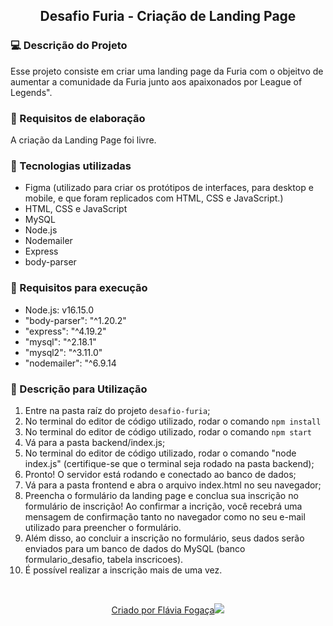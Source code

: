 <h2 align="center"> Desafio Furia - Criação de Landing Page </h2>

### 💻 Descrição do Projeto

Esse projeto consiste em criar uma landing page da Furia com o objeitvo de aumentar a comunidade da Furia junto aos apaixonados por League of Legends".

### 📝 Requisitos de elaboração 

A criação da Landing Page foi livre.

### 🚀 Tecnologias utilizadas 

<ul>
    <li>Figma (utilizado para criar os protótipos de interfaces, para desktop e mobile, e que foram replicados com HTML, CSS e JavaScript.)
    <li>HTML, CSS e JavaScript 
    <li>MySQL
    <li>Node.js 
    <li>Nodemailer
    <li>Express
    <li>body-parser
</ul>

### 📝 Requisitos para execução 

<ul>
    <li>Node.js: v16.15.0</li> 
    <li>"body-parser": "^1.20.2"</li> 
    <li>"express": "^4.19.2"</li> 
    <li>"mysql": "^2.18.1"</li> 
    <li>"mysql2": "^3.11.0"</li> 
    <li>"nodemailer": "^6.9.14</li> 
</ul>

### 📣 Descrição para Utilização

1. Entre na pasta raíz do projeto `desafio-furia`;
2. No terminal do editor de código utilizado, rodar o comando `npm install`
3. No terminal do editor de código utilizado, rodar o comando `npm start`
4. Vá para a pasta backend/index.js;
5. No terminal do editor de código utilizado, rodar o comando "node index.js" (certifique-se que o terminal seja rodado na pasta backend);
6. Pronto! O servidor está rodando e conectado ao banco de dados;
7. Vá para a pasta frontend e abra o arquivo index.html no seu navegador;
8. Preencha o formulário da landing page e conclua sua inscrição no formulário de inscrição! Ao confirmar a incrição, você recebrá uma mensagem de confirmação tanto no navegador como no seu e-mail utilizado para preencher o formulário.
9. Além disso, ao concluir a inscrição no formulário, seus dados serão enviados para um banco de dados do MySQL (banco formulario_desafio, tabela inscricoes).
10. É possível realizar a inscrição mais de uma vez.

</br>
<p align="center">
  <a href="https://github.com/flaviafogaca">Criado por Flávia Fogaça<img src="https://github.githubassets.com/images/icons/emoji/octocat.png"></a>
</p>
